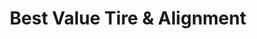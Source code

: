 ---
title: "Best Value Tire & Alignment"
url: /crawfordville/best-value-tire-und-alignment/
shop: Reifen
---